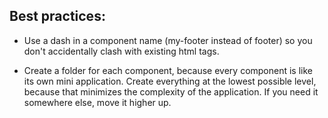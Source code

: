 Best practices:
---

* Use a dash in a component name (my-footer instead of footer) so you don't accidentally clash with existing html tags.

* Create a folder for each component, because every component is like its own mini application. Create everything at the lowest possible level, because that minimizes the complexity of the application. If you need it somewhere else, move it higher up.


